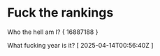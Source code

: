 # Fuck the rankings

Who the hell am I?
{ 16887188 }

What fucking year is it?
[ 2025-04-14T00:56:40Z ]
